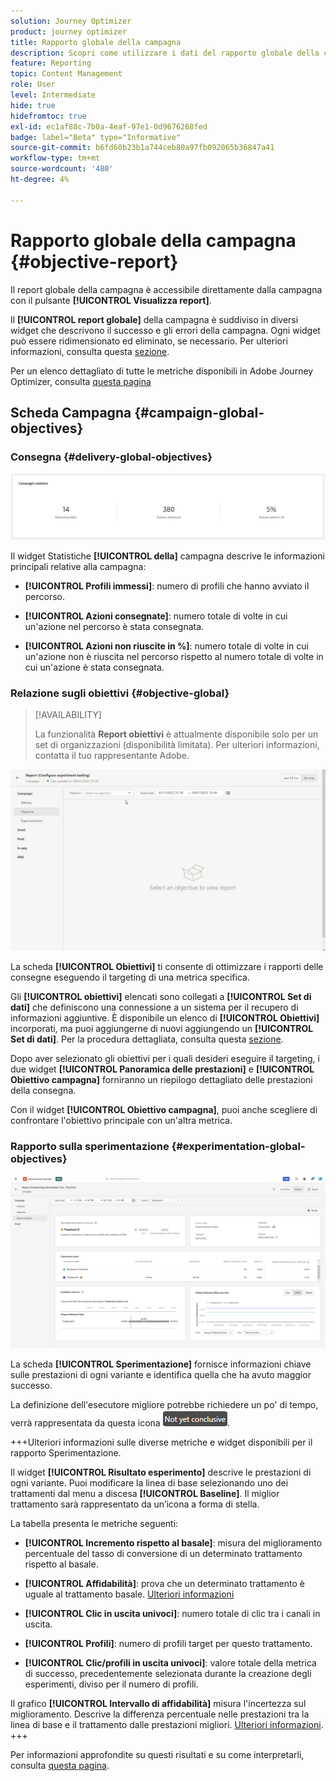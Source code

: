 ```yaml
---
solution: Journey Optimizer
product: journey optimizer
title: Rapporto globale della campagna
description: Scopri come utilizzare i dati del rapporto globale della campagna
feature: Reporting
topic: Content Management
role: User
level: Intermediate
hide: true
hidefromtoc: true
exl-id: ec1af88c-7b0a-4eaf-97e1-0d9676268fed
badge: label="Beta" type="Informative"
source-git-commit: b6fd60b23b1a744ceb80a97fb092065b36847a41
workflow-type: tm+mt
source-wordcount: '480'
ht-degree: 4%

---
```


# Rapporto globale della campagna {#objective-report}

Il report globale della campagna è accessibile direttamente dalla campagna con il pulsante **[!UICONTROL Visualizza report]**.

Il **[!UICONTROL report globale]** della campagna è suddiviso in diversi widget che descrivono il successo e gli errori della campagna. Ogni widget può essere ridimensionato ed eliminato, se necessario. Per ulteriori informazioni, consulta questa [sezione](../reports/global-report.md#modify-dashboard).

Per un elenco dettagliato di tutte le metriche disponibili in Adobe Journey Optimizer, consulta [questa pagina](global-report.md#list-of-components-global.md)

## Scheda Campagna {#campaign-global-objectives}

### Consegna {#delivery-global-objectives}

![](assets/campaign_report_global_1.png)

Il widget Statistiche **[!UICONTROL della]** campagna descrive le informazioni principali relative alla campagna:

* **[!UICONTROL Profili immessi]**: numero di profili che hanno avviato il percorso.

* **[!UICONTROL Azioni consegnate]**: numero totale di volte in cui un&#39;azione nel percorso è stata consegnata.

* **[!UICONTROL Azioni non riuscite in %]**: numero totale di volte in cui un&#39;azione non è riuscita nel percorso rispetto al numero totale di volte in cui un&#39;azione è stata consegnata.

### Relazione sugli obiettivi {#objective-global}

>[!AVAILABILITY]
>
>La funzionalità **Report obiettivi** è attualmente disponibile solo per un set di organizzazioni (disponibilità limitata). Per ulteriori informazioni, contatta il tuo rappresentante Adobe.

![](assets/performance_report.gif)

La scheda **[!UICONTROL Obiettivi]** ti consente di ottimizzare i rapporti delle consegne eseguendo il targeting di una metrica specifica.

Gli **[!UICONTROL obiettivi]** elencati sono collegati a **[!UICONTROL Set di dati]** che definiscono una connessione a un sistema per il recupero di informazioni aggiuntive. È disponibile un elenco di **[!UICONTROL Obiettivi]** incorporati, ma puoi aggiungerne di nuovi aggiungendo un **[!UICONTROL Set di dati]**. Per la procedura dettagliata, consulta questa [sezione](../reports/reporting-configuration.md).

Dopo aver selezionato gli obiettivi per i quali desideri eseguire il targeting, i due widget **[!UICONTROL Panoramica delle prestazioni]** e **[!UICONTROL Obiettivo campagna]** forniranno un riepilogo dettagliato delle prestazioni della consegna.

Con il widget **[!UICONTROL Obiettivo campagna]**, puoi anche scegliere di confrontare l&#39;obiettivo principale con un&#39;altra metrica.

### Rapporto sulla sperimentazione {#experimentation-global-objectives}

![](assets/experimentation_report_3.png)

La scheda **[!UICONTROL Sperimentazione]** fornisce informazioni chiave sulle prestazioni di ogni variante e identifica quella che ha avuto maggior successo.

La definizione dell&#39;esecutore migliore potrebbe richiedere un po&#39; di tempo, verrà rappresentata da questa icona ![](assets/experimentation_report_1.png).

+++Ulteriori informazioni sulle diverse metriche e widget disponibili per il rapporto Sperimentazione.

Il widget **[!UICONTROL Risultato esperimento]** descrive le prestazioni di ogni variante. Puoi modificare la linea di base selezionando uno dei trattamenti dal menu a discesa **[!UICONTROL Baseline]**. Il miglior trattamento sarà rappresentato da un’icona a forma di stella.

La tabella presenta le metriche seguenti:

* **[!UICONTROL Incremento rispetto al basale]**: misura del miglioramento percentuale del tasso di conversione di un determinato trattamento rispetto al basale.

* **[!UICONTROL Affidabilità]**: prova che un determinato trattamento è uguale al trattamento basale. [Ulteriori informazioni](../content-management/experiment-calculations.md#understand-confidence)

* **[!UICONTROL Clic in uscita univoci]**: numero totale di clic tra i canali in uscita.

* **[!UICONTROL Profili]**: numero di profili target per questo trattamento.

* **[!UICONTROL Clic/profili in uscita univoci]**: valore totale della metrica di successo, precedentemente selezionata durante la creazione degli esperimenti, diviso per il numero di profili.

Il grafico **[!UICONTROL Intervallo di affidabilità]** misura l&#39;incertezza sul miglioramento. Descrive la differenza percentuale nelle prestazioni tra la linea di base e il trattamento dalle prestazioni migliori. [Ulteriori informazioni](../content-management/experiment-calculations.md#confidence-intervals).
+++

Per informazioni approfondite su questi risultati e su come interpretarli, consulta [questa pagina](../content-management/get-started-experiment.md#interpret-results).
